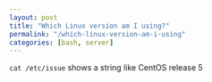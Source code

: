 ```yaml
---
layout: post
title: "Which Linux version am I using?"
permalink: "/which-linux-version-am-i-using"
categories: [bash, server]
---
```


<code>cat /etc/issue</code> shows a string like
CentOS release 5
